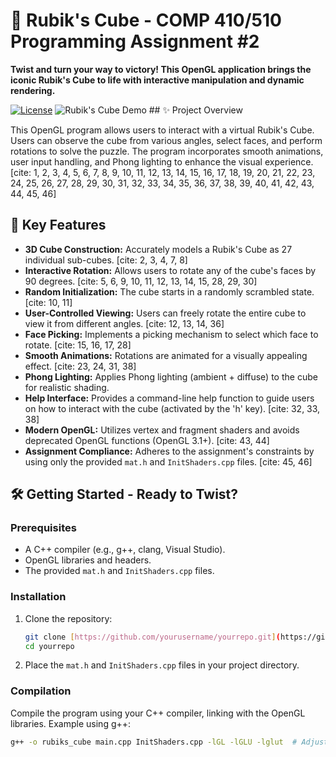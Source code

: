 # 🧊 Rubik's Cube - COMP 410/510 Programming Assignment #2

**Twist and turn your way to victory! This OpenGL application brings the iconic Rubik's Cube to life with interactive manipulation and dynamic rendering.**

[![License](https://img.shields.io/badge/license-MIT-blue.svg)](https://opensource.org/licenses/MIT) ![Rubik's Cube Demo](path/to/your/cool_rubiks_cube_demo.gif) ## ✨ Project Overview

This OpenGL program allows users to interact with a virtual Rubik's Cube. Users can observe the cube from various angles, select faces, and perform rotations to solve the puzzle. The program incorporates smooth animations, user input handling, and Phong lighting to enhance the visual experience. [cite: 1, 2, 3, 4, 5, 6, 7, 8, 9, 10, 11, 12, 13, 14, 15, 16, 17, 18, 19, 20, 21, 22, 23, 24, 25, 26, 27, 28, 29, 30, 31, 32, 33, 34, 35, 36, 37, 38, 39, 40, 41, 42, 43, 44, 45, 46]

## 🧊 Key Features

* **3D Cube Construction:** Accurately models a Rubik's Cube as 27 individual sub-cubes. [cite: 2, 3, 4, 7, 8]
* **Interactive Rotation:** Allows users to rotate any of the cube's faces by 90 degrees. [cite: 5, 6, 9, 10, 11, 12, 13, 14, 15, 28, 29, 30]
* **Random Initialization:** The cube starts in a randomly scrambled state. [cite: 10, 11]
* **User-Controlled Viewing:** Users can freely rotate the entire cube to view it from different angles. [cite: 12, 13, 14, 36]
* **Face Picking:** Implements a picking mechanism to select which face to rotate. [cite: 15, 16, 17, 28]
* **Smooth Animations:** Rotations are animated for a visually appealing effect. [cite: 23, 24, 31, 38]
* **Phong Lighting:** Applies Phong lighting (ambient + diffuse) to the cube for realistic shading.
* **Help Interface:** Provides a command-line help function to guide users on how to interact with the cube (activated by the 'h' key). [cite: 32, 33, 38]
* **Modern OpenGL:** Utilizes vertex and fragment shaders and avoids deprecated OpenGL functions (OpenGL 3.1+). [cite: 43, 44]
* **Assignment Compliance:** Adheres to the assignment's constraints by using only the provided `mat.h` and `InitShaders.cpp` files. [cite: 45, 46]

## 🛠️ Getting Started - Ready to Twist?

### Prerequisites

* A C++ compiler (e.g., g++, clang, Visual Studio).
* OpenGL libraries and headers.
* The provided `mat.h` and `InitShaders.cpp` files.

### Installation

1.  Clone the repository:

    ```bash
    git clone [https://github.com/yourusername/yourrepo.git](https://github.com/yourusername/yourrepo.git)
    cd yourrepo
    ```
2.  Place the `mat.h` and `InitShaders.cpp` files in your project directory.

### Compilation

Compile the program using your C++ compiler, linking with the OpenGL libraries.  Example using g++:

```bash
g++ -o rubiks_cube main.cpp InitShaders.cpp -lGL -lGLU -lglut  # Adjust linker flags as needed
